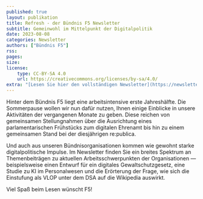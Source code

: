 ```yaml
---
published: true
layout: publikation
title: Refresh - der Bündnis F5 Newsletter
subtitle: Gemeinwohl im Mittelpunkt der Digitalpolitik
date: 2023-08-08
categories: Newsletter
authors: ["Bündnis F5"]
rss:
pages:
size: 
license:
    type: CC-BY-SA 4.0
    url: https://creativecommons.org/licenses/by-sa/4.0/
extra: "[Lesen Sie hier den vollständigen Newsletter](https://newsletter.wikimedia.de/mailing/191/6833134/0/2bd9a7a059/index.html){target=“_blank”}"
---
```



Hinter dem Bündnis F5 liegt eine arbeitsintensive erste Jahreshälfte. Die Sommerpause wollen wir nun dafür nutzen, Ihnen einige Einblicke in unsere Aktivitäten der vergangenen Monate zu geben. Diese reichen von gemeinsamen Stellungnahmen über die Ausrichtung eines parlamentarischen Frühstücks zum digitalen Ehrenamt bis hin zu einem gemeinsamen Stand bei der diesjährigen re:publica.

Und auch aus unseren Bündnisorganisationen kommen wie gewohnt starke digitalpolitische Impulse. Im Newsletter finden Sie ein breites Spektrum an Themenbeiträgen zu aktuellen Arbeitsschwerpunkten der Organisationen — beispielsweise einen Entwurf für ein digitales Gewaltschutzgesetz, eine Studie zu KI im Personalwesen und die Erörterung der Frage, wie sich die Einstufung als VLOP unter dem DSA auf die Wikipedia auswirkt.

Viel Spaß beim Lesen wünscht F5!
